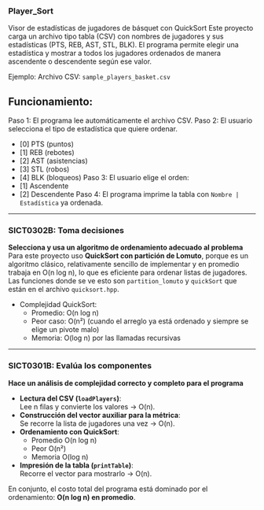 ### Player_Sort
Visor de estadísticas de jugadores de básquet con QuickSort
Este proyecto carga un archivo tipo tabla (CSV) con nombres de jugadores y sus estadísticas (PTS, REB, AST, STL, BLK). El programa permite elegir una estadística y mostrar a todos los jugadores ordenados de manera ascendente o descendente según ese valor.

Ejemplo:
Archivo CSV: `sample_players_basket.csv`

## Funcionamiento:

Paso 1: El programa lee automáticamente el archivo CSV.
Paso 2: El usuario selecciona el tipo de estadística que quiere ordenar.
   - [0] PTS (puntos)
   - [1] REB (rebotes)
   - [2] AST (asistencias)
   - [3] STL (robos)
   - [4] BLK (bloqueos)
Paso 3: El usuario elige el orden:
   - [1] Ascendente
   - [2] Descendente
Paso 4: El programa imprime la tabla con `Nombre | Estadística` ya ordenada.

---

### SICT0302B: Toma decisiones
**Selecciona y usa un algoritmo de ordenamiento adecuado al problema**  
Para este proyecto uso **QuickSort con partición de Lomuto**, porque es un algoritmo clásico, relativamente sencillo de implementar y en promedio trabaja en O(n log n), lo que es eficiente para ordenar listas de jugadores.  
Las funciones donde se ve esto son `partition_lomuto` y `quickSort` que están en el archivo `quicksort.hpp`.

- Complejidad QuickSort:
  - Promedio: O(n log n)
  - Peor caso: O(n²) (cuando el arreglo ya está ordenado y siempre se elige un pivote malo)
  - Memoria: O(log n) por las llamadas recursivas

---

### SICT0301B: Evalúa los componentes
**Hace un análisis de complejidad correcto y completo para el programa**

- **Lectura del CSV (`loadPlayers`)**:  
  Lee n filas y convierte los valores → O(n).
- **Construcción del vector auxiliar para la métrica**:  
  Se recorre la lista de jugadores una vez → O(n).
- **Ordenamiento con QuickSort**:  
  - Promedio O(n log n)  
  - Peor O(n²)  
  - Memoria O(log n)
- **Impresión de la tabla (`printTable`)**:  
  Recorre el vector para mostrarlo → O(n).

En conjunto, el costo total del programa está dominado por el ordenamiento: **O(n log n) en promedio**.


